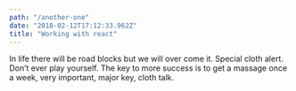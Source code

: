 ```yaml
---
path: "/another-one"
date: "2018-02-12T17:12:33.962Z"
title: "Working with react"
---
```

In life there will be road blocks but we will over come it. Special cloth alert. Don’t ever play yourself. The key to more success is to get a massage once a week, very important, major key, cloth talk.
<!-- <pre><code>// some css grid code </code></pre> -->